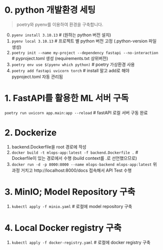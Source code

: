 # 0. python 개발환경 세팅
> poetry와 pyenv를 이용하여 환경을 구축합니다.
0. `pyenv install 3.10.13` # (원하는 python 버전 설치)
1. `pyenv local 3.10.13` # 프로젝트 별 python 버전 고정 (.python-version 파일 생성)
2. `poetry init --name my-project --dependency fastapi --no-interaction` # pyproject.toml 생성 (requirements.txt 상위버전)
3. `poetry env use $(pyenv which python)` # poetry 가상환경 사용
4. `poetry add fastapi uvicorn torch` # install 말고 add로 해야 pyproject.toml 자동 관리됨

# 1. FastAPI를 활용한 ML 서버 구독
`poetry run uvicorn app.main:app --reload` # fastAPI 로컬 서버 구동 완료

# 2. Dockerize
1. backend.Dockerfile을 root 경로에 작성
2. `docker build -t mlops-app:latest -f backend.Dockerfile .` # Dockerfile이 있는 경로에서 수행 (build context를 .로 선언했으므로)
3. `docker run -d -p 8000:8000 --name mlops-backend mlops-app:latest`
위 과정 거치고 http://localhost:8000/docs 접속해서 API Test 수행

# 3. MinIO; Model Repository 구축
1. `kubectl apply -f minio.yaml` # 로컬에 model repository 구축

# 4. Local Docker registry 구축
1. `kubectl apply -f docker-registry.yaml` # 로컬에 docker registry 구축